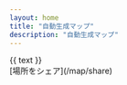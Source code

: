 ```yaml
---
layout: home
title: "自動生成マップ"
description: "自動生成マップ"
---
```


<script setup lang="ts">
import { computed } from 'vue'
import { useRoute } from 'vitepress'
import { getStationByIdLazy } from '../.vitepress/theme/lib/dataLoaders.ts'
import { onMounted, ref } from 'vue'

const route = useRoute()

// 複数パラメータに対応（& 区切り、同名キーは getAll で取得可）
const params = computed(() => {
  void route.path
  if (typeof window === 'undefined') return new URLSearchParams('')
  return new URLSearchParams(window.location.search)
})

const station = computed(() => params.value.get('station') ?? '')

const x = computed(() => {
  const v = params.value.get('x')
  return v != null && v !== '' ? Number(v) : null
})
const y = computed(() => {
  const v = params.value.get('y')
  return v != null && v !== '' ? Number(v) : null
})
const name = computed(() => {
  const v = params.value.get('name')
  return encodeURIComponent(v) != null && v !== '' ? v : null
})

const text = ref('')

onMounted(async () => {
    if (!station.value) return
    console.log(station.value)
    const data = await getStationByIdLazy(station.value)
    console.log(data)
    text.value = data.name
})
</script>

<p style="margin: 0;">{{ text }}</p>

<LinesMap :station="station" :X="x" :Y="y" :shareName="name" />
[場所をシェア](/map/share)